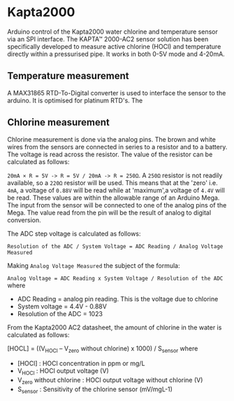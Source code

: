 # Kapta2000
Arduino control of the Kapta2000 water chlorine and temperature sensor via an SPI interface.
The KAPTA™ 2000-AC2 sensor solution has been specifically developed to measure active chlorine (HOCl) and temperature directly within a pressurised pipe. It works in both 0-5V mode and 4-20mA.
## Temperature measurement
A MAX31865 RTD-To-Digital converter is used to interface the sensor to the arduino. It is optimised for platinum RTD's.
The 
## Chlorine measurement
Chlorine measurement is done via the analog pins. The brown and white wires from the sensors are connected in series to a resistor and to a battery. The voltage is read across the resistor. The value of the resistor can be calculated as follows:

`20mA × R = 5V -> R = 5V / 20mA -> R = 250Ω`. A `250Ω` resistor is not readily available, so a `220Ω` resistor will be used. This means that at the 'zero' i.e. `4mA`, a voltage of `0.88V` will be read while at 'maximum',a voltage of `4.4V` will be read. These values are within the allowable range of an Arduino Mega.
The input from the sensor will be connected to one of the analog pins of the Mega. The value read from the pin will be the result of analog to digital conversion.

The ADC step voltage is calculated as follows:

`Resolution of the ADC / System Voltage = ADC Reading / Analog Voltage Measured`

Making `Analog Voltage Measured` the subject of the formula:

`Analog Voltage = ADC Reading x System Voltage / Resolution of the ADC`
where
* ADC Reading = analog pin reading. This is the voltage due to chlorine
* System voltage = 4.4V - 0.88V
* Resolution of the ADC = 1023

From the Kapta2000 AC2 datasheet, the amount of chlorine in the water is calculated as follows:

[HOCL] = ((V<sub>HOCl</sub> – V<sub>zero</sub> without chlorine) x 1000) / S<sub>sensor</sub>
where
* [HOCl] : HOCl concentration in ppm or mg/L
* V<sub>HOCl</sub> : HOCl output voltage (V)
* V<sub>zero</sub> without chlorine : HOCl output voltage without chlorine (V)
* S<sub>sensor</sub> : Sensitivity of the chlorine sensor (mV/mgL-1)
